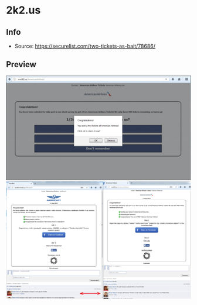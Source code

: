 # 2k2.us

## Info

- Source: https://securelist.com/two-tickets-as-bait/78686/

## Preview

![](./preview/two_tickets_en_04-1024x577.png)
![](./preview/two_tickets_en_05-1024x649.png)

